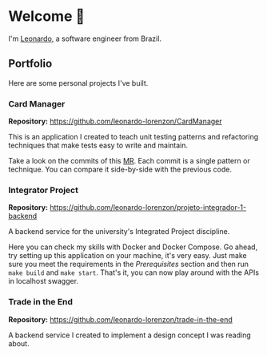 # Welcome 👋

I'm [Leonardo](https://www.linkedin.com/in/leonardo-busato-lorenzon/), a software engineer from Brazil.

## Portfolio
Here are some personal projects I've built.

### Card Manager
**Repository:** https://github.com/leonardo-lorenzon/CardManager

This is an application I created to teach unit testing patterns and refactoring techniques that make tests easy to write and maintain.

Take a look on the commits of this [MR](https://github.com/leonardo-lorenzon/CardManager/pull/1/commits).
Each commit is a single pattern or technique. You can compare it side-by-side with the previous code.

### Integrator Project
**Repository:** https://github.com/leonardo-lorenzon/projeto-integrador-1-backend

A backend service for the university's Integrated Project discipline.

Here you can check my skills with Docker and Docker Compose. Go ahead, try setting up this application on your machine, it's very easy.
Just make sure you meet the requirements in the _Prerequisites_ section and then run `make build` and `make start`.
That's it, you can now play around with the APIs in localhost swagger.

### Trade in the End
**Repository:** https://github.com/leonardo-lorenzon/trade-in-the-end

A backend service I created to implement a design concept I was reading about.
